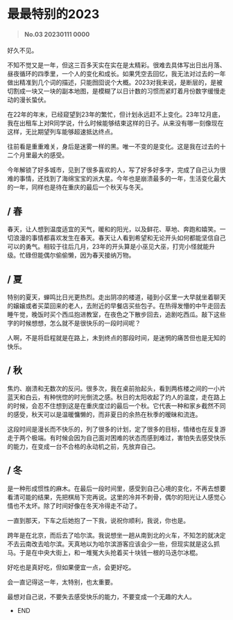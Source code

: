 # 最最特别的2023

>#### No.03 20230111 0000

好久不见。

不知不觉又是一年，但这三百多天实在实在是太精彩。很难去具体写出日出月落、昼夜循环的四季里，一个人的变化和成长。如果凭空去回忆，我无法对过去的一年做出精准到几个词的描述，只能囫囵说个大概。2023对我来说，是断层的，是被切割成一块又一块的副本地图，是模糊了以日计数的习惯而紧盯着月份数字缓慢走动的漫长蛰伏。

在22年的年末，已经窥望到23年的繁忙，但计划永远赶不上变化。23年12月底，我在出租车上对R同学说，什么时候能够结束这样的日子。从来没有哪一刻像现在这样，无比期望列车能够超速抵达终点。

往前看是重重难关，身后是迷雾一样的黑。唯一不变的是变化。这是我在过去的十二个月里最大的感受。

今年解锁了好多城市，见到了很多喜欢的人，写了好多好多字，完成了自己认为很难的事情，还找到了海绵宝宝的派大星。今年也是崩溃最多的一年，生活变化最大的一年，同样也是待在重庆的最后一个秋天与冬天。

## / 春

春天，让人想到温度适宜的天气，暖和的阳光，以及鲜花、草地、奔跑和嬉笑。一切浪漫的事情都喜欢发生在春天。春天让人看到希望和无论开头如何都能坚信自己可以的勇气。相较于往后几月，23年的开头算是小巫见大巫，打完小怪就能升级。忙碌但能偶尔偷偷懒，因为春天接纳万物。

## / 夏

特别的夏天，蝉鸣比日光更热烈。走出阴凉的楼道，碰到小区里一大早就坐着聊天的嬢嬢或者买菜回来的老人，去附近的早餐店买些包子。在热得发懵的中午走回去睡午觉，晚饭时买个西瓜抱进教室，在夜色之下散步回去，追剧吃西瓜。敲下这些字的时候想想，怎么就不是很快乐的一段时间呢？

人啊，不是将启程就是在路上，未到终点的那段时间，是迷惘的痛苦但也是无知的快乐。

## / 秋

焦灼、崩溃和无数次的反问。很多次，我在桌前抬起头，看到两栋楼之间的一小片蓝天和白云，有种恍惚的时光倒流之感。秋日的太阳收起了灼人的温度，走在路上的时候，会忍不住想到这是在重庆度过的最后一个秋。它代表一种和家乡截然不同的感受，秋天可以是温暖慵懒的，而非夏日的余热在秋季的暧昧和流连。

这段时间是漫长而不快乐的，列了很多的计划，定了很多的目标，情绪也在反复游走于两个极端。有时候会因为自己面对困难的状态而感到难过，害怕失去感受快乐的能力，在变成一台不合格的永动机之前，先放弃自己。

## / 冬

是一种形成惯性的麻木。在最后一段时间里，感受到自己心境的变化，不再去想要看清可能的结果，先把棋局下完再说。这里的冷并不刺骨，偶尔的阳光让人感觉心情也不太坏。除了时间好像在冬天冷得走不动了。

一直到那天，下车之后她抱了一下我，说祝你顺利，我说，你也是。

跨年是在北京，而后去了哈尔滨。我说想坐一趟从南到北的火车，不知怎的就决定不去云南改去哈尔滨。天真地以为哈尔滨游客应该会少一些，但现实就是这么抓马。于是在中央大街上，和一堆冤大头抢着买十块钱一根的马迭尔冰棍。

好吃也是真好吃，但如果便宜一点，会更好吃。

会一直记得这一年，太特别，也太重要。

最想对自己说，不要失去感受快乐的能力，不要变成一个无趣的大人。



- END


